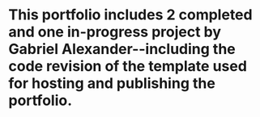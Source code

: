 <h1>This portfolio includes 2 completed and one in-progress project by Gabriel Alexander--including the code revision of the template used for hosting and publishing the portfolio.</h1>
